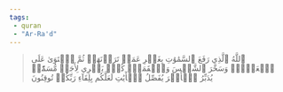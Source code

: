 ```yaml
---
tags: 
 - quran 
 - "Ar-Ra'd"
---
```


> ٱللَّهُ ٱلَّذِي رَفَعَ ٱلسَّمَٰوَٰتِ بِغَيۡرِ عَمَدٖ تَرَوۡنَهَاۖ ثُمَّ ٱسۡتَوَىٰ عَلَى ٱلۡعَرۡشِۖ وَسَخَّرَ ٱلشَّمۡسَ وَٱلۡقَمَرَۖ كُلّٞ يَجۡرِي لِأَجَلٖ مُّسَمّٗىۚ يُدَبِّرُ ٱلۡأَمۡرَ يُفَصِّلُ ٱلۡأٓيَٰتِ لَعَلَّكُم بِلِقَآءِ رَبِّكُمۡ تُوقِنُونَ

